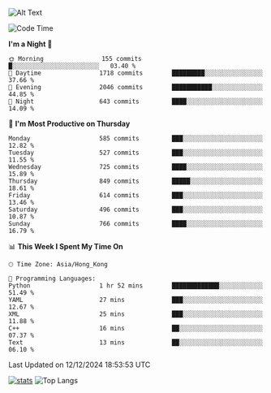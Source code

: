 ![Alt Text](https://media.tenor.com/3Gehha8RO-sAAAAC/goose-dance.gif)

<!--START_SECTION:waka-->
![Code Time](http://img.shields.io/badge/Code%20Time-361%20hrs%204%20mins-blue)

**I'm a Night 🦉** 

```text
🌞 Morning                155 commits         █░░░░░░░░░░░░░░░░░░░░░░░░   03.40 % 
🌆 Daytime                1718 commits        █████████░░░░░░░░░░░░░░░░   37.66 % 
🌃 Evening                2046 commits        ███████████░░░░░░░░░░░░░░   44.85 % 
🌙 Night                  643 commits         ████░░░░░░░░░░░░░░░░░░░░░   14.09 % 
```
📅 **I'm Most Productive on Thursday** 

```text
Monday                   585 commits         ███░░░░░░░░░░░░░░░░░░░░░░   12.82 % 
Tuesday                  527 commits         ███░░░░░░░░░░░░░░░░░░░░░░   11.55 % 
Wednesday                725 commits         ████░░░░░░░░░░░░░░░░░░░░░   15.89 % 
Thursday                 849 commits         █████░░░░░░░░░░░░░░░░░░░░   18.61 % 
Friday                   614 commits         ███░░░░░░░░░░░░░░░░░░░░░░   13.46 % 
Saturday                 496 commits         ███░░░░░░░░░░░░░░░░░░░░░░   10.87 % 
Sunday                   766 commits         ████░░░░░░░░░░░░░░░░░░░░░   16.79 % 
```


📊 **This Week I Spent My Time On** 

```text
🕑︎ Time Zone: Asia/Hong_Kong

💬 Programming Languages: 
Python                   1 hr 52 mins        █████████████░░░░░░░░░░░░   51.49 % 
YAML                     27 mins             ███░░░░░░░░░░░░░░░░░░░░░░   12.67 % 
XML                      25 mins             ███░░░░░░░░░░░░░░░░░░░░░░   11.88 % 
C++                      16 mins             ██░░░░░░░░░░░░░░░░░░░░░░░   07.37 % 
Text                     13 mins             ██░░░░░░░░░░░░░░░░░░░░░░░   06.10 % 
```


 Last Updated on 12/12/2024 18:53:53 UTC
<!--END_SECTION:waka-->
[![stats](https://github-readme-stats-rose-phi.vercel.app/api?username=jxncted&count_private=true)](https://github.com/jxncted/github-readme-stats)
![Top Langs](https://github-readme-stats-rose-phi.vercel.app/api/top-langs/?username=jxncted\&layout=compact&hide=c,assembly,jupyter%20notebook)
